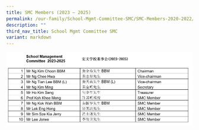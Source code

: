 ```yaml
---
title: SMC Members (2023 – 2025)
permalink: /our-family/School-Mgmt-Committee-SMC/SMC-Members-2020-2022/
description: ""
third_nav_title: School Mgmt Committee SMC
variant: markdown
---
```


![](/images/SMC_2024_v2.png)